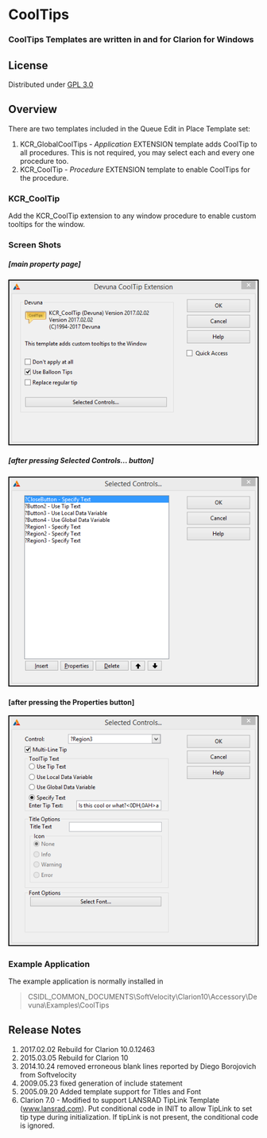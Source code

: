 # CoolTips #

### CoolTips Templates are written in and for Clarion for Windows ###

## License ##
Distributed under [GPL 3.0](http://www.gnu.org/licenses/gpl-3.0.txt "GPL 3.0")

## Overview ##

There are two templates included in the Queue Edit in Place Template set:

1. KCR_GlobalCoolTips - *Application* EXTENSION template adds CoolTip to all procedures. This is not required, you may select each and every one procedure too. 
2. KCR_CoolTip - *Procedure* EXTENSION template to enable CoolTips for the procedure.

### KCR_CoolTip ###

Add the KCR_CoolTip extension to any window procedure to enable custom tooltips for the window.

### Screen Shots ###

##### [main property page] #####

![Screen Capture](images/Image1.png)

##### [after pressing Selected Controls... button] #####

![Screen Capture](images/Image2.png)

#### [after pressing the Properties button] ####

![Screen Capture](images/Image3.png)

### Example Application ###
The example application is normally installed in 

> CSIDL\_COMMON_DOCUMENTS\SoftVelocity\Clarion10\Accessory\Devuna\Examples\CoolTips

## Release Notes ##
1. 2017.02.02 Rebuild for Clarion 10.0.12463
2. 2015.03.05 Rebuild for Clarion 10
3. 2014.10.24 removed erroneous blank lines reported by Diego Borojovich from Softvelocity
4. 2009.05.23 fixed generation of include statement
5. 2005.09.20 Added template support for Titles and Font
6. Clarion 7.0 - Modified to support LANSRAD TipLink Template (www.lansrad.com). Put conditional code in INIT to allow TipLink to set tip type during initialization. If tipLink is not present, the conditional code is ignored.
